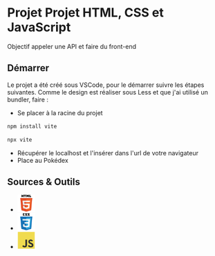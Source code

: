 # Projet Projet HTML, CSS et JavaScript

Objectif appeler une API et faire du front-end

## Démarrer

Le projet a été créé sous VSCode, pour le démarrer suivre les étapes suivantes.
Comme le design est réaliser sous Less et que j'ai utilisé un bundler, faire : 

- Se placer à la racine du projet

```bash
npm install vite
```

```bash
npx vite
```

- Récupérer le localhost et l'insérer dans l'url de votre navigateur
- Place au Pokédex

## Sources & Outils

- <a href="https://www.w3.org/html/" target="_blank" rel="noreferrer"> <img src="https://raw.githubusercontent.com/devicons/devicon/master/icons/html5/html5-original-wordmark.svg" alt="html5" width="40" height="40"/> </a> 
- <a href="https://www.w3schools.com/css/" target="_blank" rel="noreferrer"> <img src="https://raw.githubusercontent.com/devicons/devicon/master/icons/css3/css3-original-wordmark.svg" alt="css3" width="40" height="40"/> </a> 
- <a href="https://developer.mozilla.org/en-US/docs/Web/JavaScript" target="_blank" rel="noreferrer"> <img src="https://raw.githubusercontent.com/devicons/devicon/master/icons/javascript/javascript-original.svg" alt="javascript" width="40" height="40"/> </a> 
